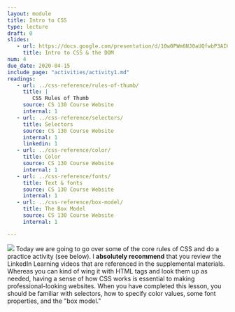 ```yaml
---
layout: module
title: Intro to CSS
type: lecture
draft: 0
slides:
   - url: https://docs.google.com/presentation/d/10w0PWm6NJ0aUQfwbP3AIKqj9x1Y4PJdLo47CEIpJyEE/edit?usp=sharing
     title: Intro to CSS & the DOM
num: 4
due_date: 2020-04-15
include_page: "activities/activity1.md"
readings:
   - url: ../css-reference/rules-of-thumb/
     title: |
        CSS Rules of Thumb
     source: CS 130 Course Website
     internal: 1
   - url: ../css-reference/selectors/
     title: Selectors
     source: CS 130 Course Website
     internal: 1
     linkedin: 1
   - url: ../css-reference/color/
     title: Color
     source: CS 130 Course Website
     internal: 1
   - url: ../css-reference/fonts/
     title: Text & fonts
     source: CS 130 Course Website
     internal: 1
   - url: ../css-reference/box-model/
     title: The Box Model
     source: CS 130 Course Website
     internal: 1

---
```


<img class="module-image" src="{{site.baseurl}}/assets/images/lectures/lecture04-css.png" /> Today we are going to go over some of the core rules of CSS and do a practice activity (see below). I **absolutely recommend** that you review the LinkedIn Learning videos that are referenced in the supplemental materials. Whereas you can kind of wing it with HTML tags and look them up as needed, having a sense of how CSS works is essential to making professional-looking websites. When you have completed this lesson, you should be familiar with selectors, how to specify color values, some font properties, and the "box model."